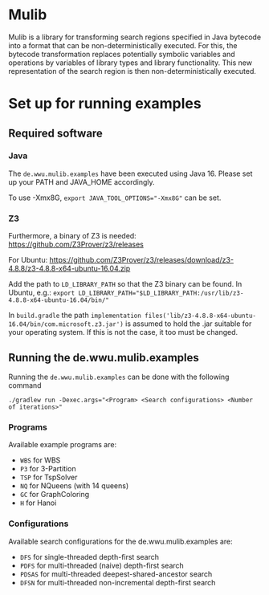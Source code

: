 # Mulib
Mulib is a library for transforming search regions specified in Java bytecode into a format that can be non-deterministically executed.
For this, the bytecode transformation replaces potentially symbolic variables and operations by variables of library types and library functionality.
This new representation of the search region is then non-deterministically executed.


# Set up for running examples

## Required software
### Java
The `de.wwu.mulib.examples` have been executed using Java 16. Please set up your PATH and JAVA_HOME accordingly.

To use -Xmx8G, `export JAVA_TOOL_OPTIONS="-Xmx8G"` can be set.

### Z3
Furthermore, a binary of Z3 is needed:
https://github.com/Z3Prover/z3/releases

For Ubuntu:
https://github.com/Z3Prover/z3/releases/download/z3-4.8.8/z3-4.8.8-x64-ubuntu-16.04.zip

Add the path to `LD_LIBRARY_PATH` so that the Z3 binary can be found. In Ubuntu, e.g.: 
`export LD_LIBRARY_PATH="$LD_LIBRARY_PATH:/usr/lib/z3-4.8.8-x64-ubuntu-16.04/bin/"`

In `build.gradle` the path `implementation files('lib/z3-4.8.8-x64-ubuntu-16.04/bin/com.microsoft.z3.jar')` 
is assumed to hold the .jar suitable for your operating system. If this is not the case, it too must be changed.

## Running the de.wwu.mulib.examples

Running the `de.wwu.mulib.examples` can be done with the following command
```
./gradlew run -Dexec.args="<Program> <Search configurations> <Number of iterations>"
```

### Programs
Available example programs are:
* `WBS` for WBS
* `P3` for 3-Partition
* `TSP` for TspSolver
* `NQ` for NQueens (with 14 queens)
* `GC` for GraphColoring
* `H` for Hanoi

### Configurations
Available search configurations for the de.wwu.mulib.examples are:
* `DFS` for single-threaded depth-first search
* `PDFS` for multi-threaded (naive) depth-first search
* `PDSAS` for multi-threaded deepest-shared-ancestor search
* `DFSN` for multi-threaded non-incremental depth-first search